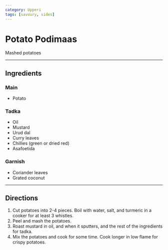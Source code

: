 ```yaml
---
category: Upperi
tags: [savoury, sides]
---
```


# Potato Podimaas
Mashed potatoes

---
## Ingredients

### Main
- Potato

### Tadka
- Oil
- Mustard
- Urud dal
- Curry leaves
- Chillies (green or dried red)
- Asafoetida

### Garnish
- Coriander leaves
- Grated coconut

---
## Directions
1. Cut potatoes into 2-4 pieces. Boil with water, salt, and turmeric in a cooker for at least 3 whistles.
2. Peel and mash the potatoes.
3. Roast mustard in oil, and when it sputters, and the rest of the ingredients for tadka.
4. Mix the potatoes and cook for some time. Cook longer in low flame for crispy potatoes.
